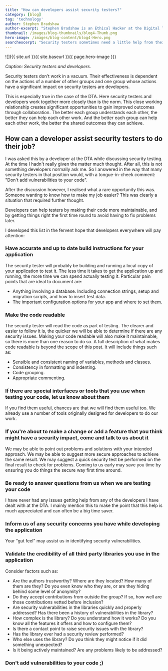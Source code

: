 ```yaml
---
title: "How can developers assist security testers?"
category: [blog]
tag: 'technology'
author: Stephen Bradshaw
author-excerpt: "Stephen Bradshaw is an Ethical Hacker at the Digital Transformation Agency."
thumbnail: /images/blog-thumbnails/blog4-Thumb.png
hero-image: /images/blog-content/blog4-Hero.png
searchexcerpt: "Security testers sometimes need a little help from their friends."
---
```


![]({{ site.url }}{{ site.baseurl }}{{ page.hero-image }})

*Caption: Security testers and developers.*

Security testers don’t work in a vacuum. Their effectiveness is dependent on the actions of a number of other groups and one group whose actions have a significant impact on security testers are developers. 

This is especially true in the case of the DTA. Here security testers and developers work together more closely than is the norm. This close working relationship creates significant opportunities to gain improved outcomes through collaboration. The better each group understands each other, the better they can help each other work. And the better each group can help each other work, the better the shared outcomes they can achieve. 

## How can a developer assist security testers to do their job?

I was asked this by a developer at the DTA while discussing security testing.  At the time I hadn't really given the matter much thought. After all, this is not something developers normally ask me. So I answered in the way that many security testers in that position would, with a tongue-in-cheek comment: "Don't add vulnerabilities to your code".

After the discussion however, I realised what a rare opportunity this was. Someone wanting to know how to make my job easier? This was clearly a situation that required further thought. 

Developers can help testers by making their code more maintainable, and by getting things right the first time round to avoid having to fix problems later.

I developed this list in the fervent hope that developers everywhere will pay attention:

### Have accurate and up to date build instructions for your application

The security tester will probably be building and running a local copy of your application to test it. The less time it takes to get the application up and running, the more time we can spend actually testing it. Particular pain points that are ideal to document are: 

- Anything involving a database. Including connection strings, setup and migration scripts, and how to insert test data.
- The important configuration options for your app and where to set them.

### Make the code readable

The security tester will read the code as part of testing. The clearer and easier to follow it is, the quicker we will be able to determine if there are any security issues. Making your code readable will also make it maintainable, so there is more than one reason to do so. A full description of what makes code readable is beyond the scope of this post. It will include things such as: 

- Sensible and consistent naming of variables, methods and classes. 
- Consistency in formatting and indenting.
- Code grouping.
- Appropriate commenting. 

### If there are special interfaces or tools that you use when testing your code, let us know about them

If you find them useful, chances are that we will find them useful too. We already use a number of tools originally designed for developers to do our work.

### If you're about to make a change or add a feature that you think might have a security impact, come and talk to us about it

We may be able to point out problems and solutions with your intended approach. We may be able to suggest more secure approaches to achieve the same result. We may suggest a quick security test be performed on the final result to check for problems.  Coming to us early may save you time by ensuring you do things the secure way first time around.

### Be ready to answer questions from us when we are testing your code

I have never had any issues getting help from any of the developers I have dealt with at the DTA. I mainly mention this to make the point that this help is much appreciated and can often be a big time saver.

### Inform us of any security concerns you have while developing the application

Your “gut feel” may assist us in identifying security vulnerabilities.
 
### Validate the credibility of all third party libraries you use in the application

Consider factors such as:

- Are the authors trustworthy? Where are they located? How many of them are they? Do you even know who they are, or are they hiding behind some level of anonymity?
- Do they accept contributions from outside the group? If so, how well are those contributions vetted before inclusion?
- Are security vulnerabilities in the libraries quickly and properly addressed? Has there been a history of vulnerabilities in the library?
- How complex is the library? Do you understand how it works? Do you know all the features it offers and how to configure them?
- Is there a contact point to raise security issues with the library?
- Has the library ever had a security review performed?
- Who else uses the library? Do you think they might notice if it did something unexpected?
- Is it being actively maintained? Are any problems likely to be addressed?

### Don't add vulnerabilities to your code ;)
